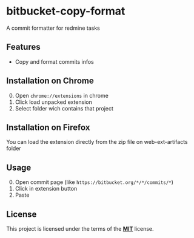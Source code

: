 # bitbucket-copy-format
A commit formatter for redmine tasks 

## Features

* Copy and format commits infos

## Installation on Chrome 
0. Open `chrome://extensions` in chrome
1. Click load unpacked extension 
2. Select folder wich contains that project

## Installation on Firefox 
You can load the extension directly from the zip file on web-ext-artifacts folder

## Usage
0. Open commit page (like `https://bitbucket.org/*/*/commits/*`)
1. Click in extension button
2. Paste

## License

This project is licensed under the terms of the [**MIT**](https://opensource.org/licenses/MIT) license.
